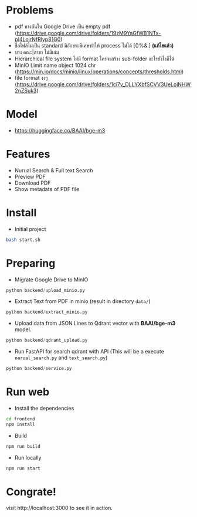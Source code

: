 # Problems
- pdf บางอันใน Google Drive เป็น empty pdf (https://drive.google.com/drive/folders/19zM9YaGfWB1NTx-pl4LoirNfRlyp81G0)
- ชื่อไฟล์ไม่เป็น standard มีอักขระพิเศษทำให้ process ไม่ได้ [()%&.] **(แก้ไขแล้ว)**
- บาง คณะ|สาขา ไม่มีเล่ม
- Hierarchical file system ไม่มี format ใครจะสร้าง sub-folder อะไรยังไงก็ได้
- MinIO Limit name object 1024 chr (https://min.io/docs/minio/linux/operations/concepts/thresholds.html)
- file format งงๆ (https://drive.google.com/drive/folders/1ci7v_DLLYXbfSCVV3UeLojNHW2nZSuk3)

# Model
- https://huggingface.co/BAAI/bge-m3

# Features
- Nurual Search & Full text Search
- Preview PDF 
- Download PDF
- Show metadata of PDF file

# Install
- Initial project
```bash
bash start.sh
```

# Preparing
- Migrate Google Drive to MinIO
```python
python backend/upload_minio.py
```

- Extract Text from PDF in minio (result in directory `data/`)
```python
python backend/extract_minio.py
```

- Upload data from JSON Lines to Qdrant vector with **BAAI/bge-m3** model.
```python
python backend/qdrant_upload.py
```

- Run FastAPI for search qdrant with API (This will be a execute `nerual_search.py` and `text_search.py`)
```python
python backend/service.py
```
# Run web
- Install the dependencies
```bash
cd frontend
npm install
```

- Build
```bash
npm run build
```

- Run locally
```bash
npm run start
```
# Congrate!
visit http://localhost:3000 to see it in action.
